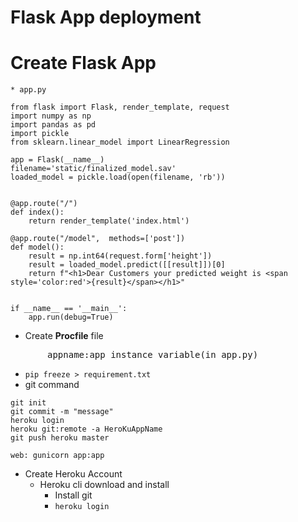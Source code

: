 # Flask App deployment
# Create Flask App
    * app.py
```
from flask import Flask, render_template, request
import numpy as np
import pandas as pd
import pickle
from sklearn.linear_model import LinearRegression

app = Flask(__name__)
filename='static/finalized_model.sav'
loaded_model = pickle.load(open(filename, 'rb'))


@app.route("/")
def index():
    return render_template('index.html')

@app.route("/model",  methods=['post'])
def model():
    result = np.int64(request.form['height'])
    result = loaded_model.predict([[result]])[0]
    return f"<h1>Dear Customers your predicted weight is <span style='color:red'>{result}</span></h1>"
   

if __name__ == '__main__':
    app.run(debug=True)
```

* Create **Procfile** file
<pre>       appname:app_instance variable(in app.py)</pre>

* `pip freeze > requirement.txt`
* git command
```
git init
git commit -m "message"
heroku login
heroku git:remote -a HeroKuAppName
git push heroku master 
```
`web: gunicorn app:app`
* Create Heroku Account
    * Heroku cli download and install
        * Install git
        *  `heroku login`
